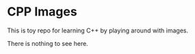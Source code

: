 # CPP Images

This is toy repo for learning C++ by playing around with images.

There is nothing to see here.
